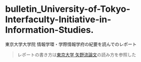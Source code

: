 # bulletin_University-of-Tokyo-Interfaculty-Initiative-in-Information-Studies.
東京大学大学院 情報学環・学際情報学府の紀要を読んでのレポート


> レポートの書き方は[東京大学 矢野流論文](https://iis-lab.org/misc/paperreading/)の読み方を参照した
